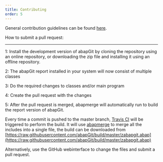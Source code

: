 ```yaml
---
title: Contributing
order: 5
---
```


General contribution guidelines can be found [here](https://github.com/larshp/abapGit/blob/master/CONTRIBUTING.md).

How to submit a pull request:

*******************************

1: Install the development version of abapGit by cloning the repository using an online repository, or downloading the zip file and installing it using an offline repository.

2: The abapGit report installed in your system will now consist of multiple classes

3: Do the required changes to classes and/or main program

4: Create the pull request with the changes

5: After the pull request is merged, abapmerge will automatically run to build the report version of abapGit.

Every time a commit is pushed to the master branch, [Travis CI](https://travis-ci.org/) will be triggered to perform the build. It will use [abapmerge](https://github.com/larshp/abapmerge) to merge all the includes into a single file, the build can be downloaded from [https://raw.githubusercontent.com/abapGit/build/master/zabapgit.abap](https://raw.githubusercontent.com/abapGit/build/master/zabapgit.abap)

Alternatively, use the GitHub webinterface to change the files and submit a pull request.
